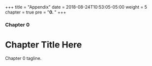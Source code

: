+++
title = "Appendix"
date = 2018-08-24T10:53:05-05:00
weight = 5
chapter = true
pre = "<b>0. </b>"
+++

### Chapter 0

# Chapter Title Here

Chapter 0 tagline.
